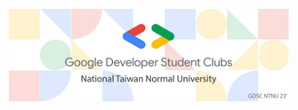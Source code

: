 <p align="center">
    <a href="https://github.com/GDSC-NTNU">
        <img title="GDSC NTNU banner" alt="GDSC NTNU banner" src="https://github.com/GDSC-NTNU/.github/blob/main/profile/banner.jpg?raw=true" />
    </a>
</p>
